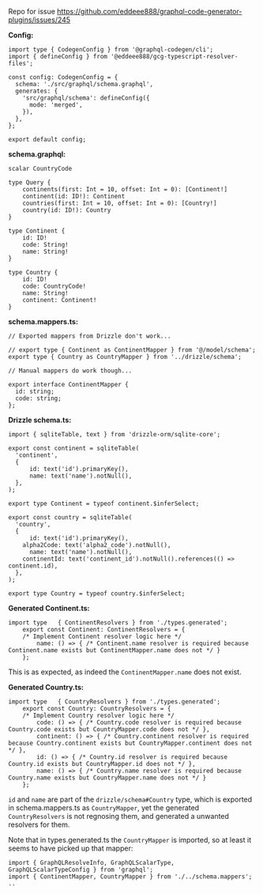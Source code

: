Repo for issue https://github.com/eddeee888/graphql-code-generator-plugins/issues/245

**Config:**

```
import type { CodegenConfig } from '@graphql-codegen/cli';
import { defineConfig } from '@eddeee888/gcg-typescript-resolver-files';
 
const config: CodegenConfig = {
  schema: './src/graphql/schema.graphql',
  generates: {
    'src/graphql/schema': defineConfig({
      mode: 'merged',
    }),
  },
};

export default config;
```

**schema.graphql:**

```
scalar CountryCode

type Query {
    continents(first: Int = 10, offset: Int = 0): [Continent!]
    continent(id: ID!): Continent
    countries(first: Int = 10, offset: Int = 0): [Country!]
    country(id: ID!): Country
}

type Continent {
    id: ID!
    code: String!
    name: String!
}

type Country {
    id: ID!
    code: CountryCode!
    name: String!
    continent: Continent!
}
```

**schema.mappers.ts:**

```
// Exported mappers from Drizzle don't work...

// export type { Continent as ContinentMapper } from '@/model/schema';
export type { Country as CountryMapper } from '../drizzle/schema';

// Manual mappers do work though...

export interface ContinentMapper {
  id: string;
  code: string;
};
```

**Drizzle schema.ts:**

```
import { sqliteTable, text } from 'drizzle-orm/sqlite-core';

export const continent = sqliteTable(
  'continent',
  {
	  id: text('id').primaryKey(),
	  name: text('name').notNull(),
  },
);

export type Continent = typeof continent.$inferSelect;

export const country = sqliteTable(
  'country',
  {
	  id: text('id').primaryKey(),
    alpha2Code: text('alpha2_code').notNull(),
	  name: text('name').notNull(),
    continentId: text('continent_id').notNull().references(() => continent.id),
  },
);

export type Country = typeof country.$inferSelect;
```

**Generated Continent.ts:**

```
import type   { ContinentResolvers } from './types.generated';
    export const Continent: ContinentResolvers = {
    /* Implement Continent resolver logic here */
        name: () => { /* Continent.name resolver is required because Continent.name exists but ContinentMapper.name does not */ }
    };
```

This is as expected, as indeed the `ContinentMapper.name` does not exist.

**Generated Country.ts:**

```
import type   { CountryResolvers } from './types.generated';
    export const Country: CountryResolvers = {
    /* Implement Country resolver logic here */
        code: () => { /* Country.code resolver is required because Country.code exists but CountryMapper.code does not */ },
        continent: () => { /* Country.continent resolver is required because Country.continent exists but CountryMapper.continent does not */ },
        id: () => { /* Country.id resolver is required because Country.id exists but CountryMapper.id does not */ },
        name: () => { /* Country.name resolver is required because Country.name exists but CountryMapper.name does not */ }
    };
```

`id` and `name` are part of the `drizzle/schema#Country` type, which is exported in schema.mappers.ts as `CountryMapper`,
yet the generated `CountryResolvers` is not regnosing them, and generated a unwanted resolvers for them.

Note that in types.generated.ts the `CountryMapper` is imported, so at least it seems to have picked up that mapper:

```
import { GraphQLResolveInfo, GraphQLScalarType, GraphQLScalarTypeConfig } from 'graphql';
import { ContinentMapper, CountryMapper } from './../schema.mappers';
..
```

